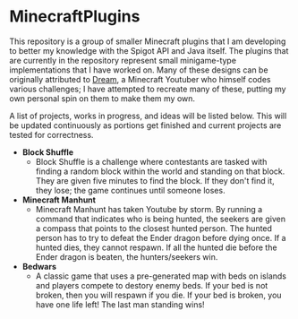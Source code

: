 # MinecraftPlugins

This repository is a group of smaller Minecraft plugins that I am developing to better my knowledge with the Spigot API and Java itself.  The plugins that are currently in the repository represent small minigame-type implementations that I have worked on.  Many of these designs can be originally attributed to [Dream](https://www.youtube.com/c/dream), a Minecraft Youtuber who himself codes various challenges; I have attempted to recreate many of these, putting my own personal spin on them to make them my own.

A list of projects, works in progress, and ideas will be listed below.  This will be updated continuously as portions get finished and current projects are tested for correctness.

- **Block Shuffle**
  * Block Shuffle is a challenge where contestants are tasked with finding a random block within the world and standing on that block.  They are given five minutes to find the block.  If they don't find it, they lose; the game continues until someone loses.
- **Minecraft Manhunt**
  * Minecraft Manhunt has taken Youtube by storm.  By running a command that indicates who is being hunted, the seekers are given a compass that points to the closest hunted person.  The hunted person has to try to defeat the Ender dragon before dying once.  If a hunted dies, they cannot respawn.  If all the hunted die before the Ender dragon is beaten, the hunters/seekers win.
- **Bedwars**
   * A classic game that uses a pre-generated map with beds on islands and players compete to destory enemy beds.  If your bed is not broken, then you will respawn if you die.  If your bed is broken, you have one life left!  The last man standing wins!
   
